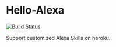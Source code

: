 # Hello-Alexa

[![Build Status](https://travis-ci.com/taka-wang/hello-alexa.svg?branch=master)](https://travis-ci.com/taka-wang/hello-alexa)

Support customized Alexa Skills on heroku.